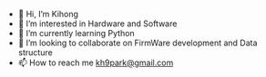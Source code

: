 - 👋 Hi, I’m Kihong
- 👀 I’m interested in Hardware and Software
- 🌱 I’m currently learning Python
- 💞️ I’m looking to collaborate on FirmWare development and Data structure
- 📫 How to reach me kh9park@gmail.com

<!---
kh9park/kh9park is a ✨ special ✨ repository because its `README.md` (this file) appears on your GitHub profile.
You can click the Preview link to take a look at your changes.
--->

